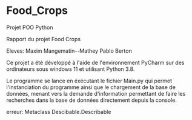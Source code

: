 # Food_Crops
Projet POO Python

Rapport du projet Food Crops

Eleves:
Maxim Mangematin--Mathey
Pablo Berton

Ce projet a été développé à l'aide de l'environnement PyCharm sur 
des ordinateurs sous windows 11 et utilisant Python 3.8.

Le programme se lance en éxécutant le fichier Main.py qui permet 
l'instanciation du programme ainsi que le chargement de la base de
données, menant vers la demande d'information permettant de faire les
recherches dans la base de données directement depuis la console.

erreur:
Metaclass
Descibable.Describable

